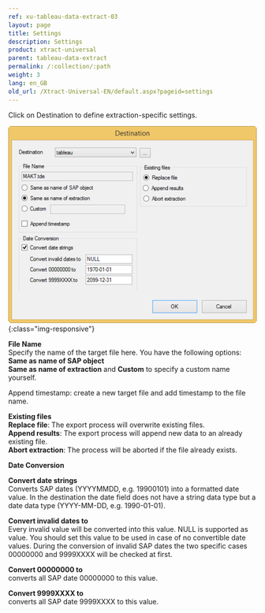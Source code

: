 ```yaml
---
ref: xu-tableau-data-extract-03
layout: page
title: Settings
description: Settings
product: xtract-universal
parent: tableau-data-extract
permalink: /:collection/:path
weight: 3
lang: en_GB
old_url: /Xtract-Universal-EN/default.aspx?pageid=settings
---
```


Click on Destination to define extraction-specific settings.

![Tableau-Extraction-Specific-Settings](/img/content/Tableau-Extraction-Specific-Settings.png){:class="img-responsive"}
            
**File Name** <br>
Specify the name of the target file here. You have the following options:
**Same as name of SAP object** <br> 
**Same as name of extraction** and
**Custom** to specify a custom name yourself.

Append timestamp: create a new target file and add timestamp to the file name.
                                   
                          
**Existing files** <br>
**Replace file**: The export process will overwrite existing files.<br>
**Append results**: The export process will append new data to an already existing file.<br>
**Abort extraction**: The process will be aborted if the file already exists. 


**Date Conversion**

**Convert date strings** <br> 
Converts SAP dates (YYYYMMDD, e.g. 19900101) into a formatted date value. In the destination the date field does not have a string data type but a date data type (YYYY-MM-DD, e.g. 1990-01-01). 

**Convert invalid dates to** <br>
Every invalid value will be converted into this value. NULL is supported as value.
You should set this value to be used in case of no convertible date values. 
During the conversion of invalid SAP dates the two specific cases 00000000 and 9999XXXX will be checked at first.

**Convert 00000000 to** <br> 
converts all SAP date 00000000 to this value.

**Convert 9999XXXX to** <br> 
converts all SAP date 9999XXXX to this value.